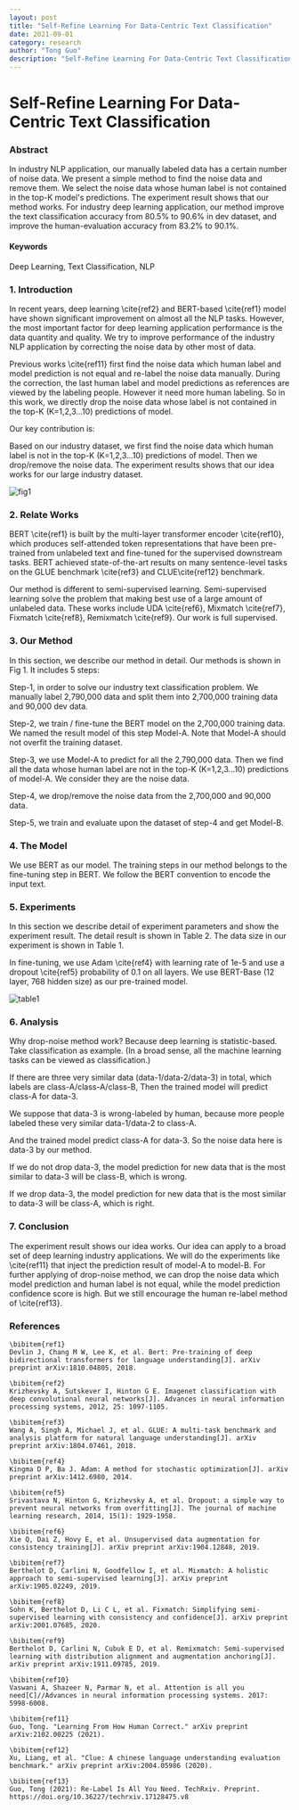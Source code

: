 ```yaml
---
layout: post
title: "Self-Refine Learning For Data-Centric Text Classification"
date: 2021-09-01
category: research
author: "Tong Guo"
description: "Self-Refine Learning For Data-Centric Text Classification"
---
```




# Self-Refine Learning For Data-Centric Text Classification

### Abstract

In industry NLP application, our manually labeled data has a certain number of noise data. We present a simple method to find the noise data and remove them. We select the noise data whose human label is not contained in the top-K model's predictions. The experiment result shows that our method works. For industry deep learning application, our method improve the text classification accuracy from 80.5% to 90.6% in dev dataset, and improve the human-evaluation accuracy from 83.2% to 90.1%.


#### Keywords
Deep Learning, Text Classification, NLP

### 1. Introduction


In recent years, deep learning \cite{ref2} and BERT-based \cite{ref1} model have shown significant improvement on almost all the NLP tasks. However, the most important factor for deep learning application performance is the data quantity and quality. We try to improve performance of the industry NLP application by correcting the noise data by other most of data. 

Previous works \cite{ref11} first find the noise data which human label and model prediction is not equal and re-label the noise data manually. During the correction, the last human label and model predictions as references are viewed by the labeling people. However it need more human labeling. So in this work, we directly drop the noise data whose label is not contained in the top-K (K=1,2,3...10) predictions of model. 

Our key contribution is:

Based on our industry dataset, we first find the noise data which human label is not in the top-K (K=1,2,3...10)  predictions of model. Then we drop/remove the noise data. The experiment results shows that our idea works for our large industry dataset.  

![fig1](/assets/png/self-refine/fig1.png)

 

### 2. Relate Works

BERT \cite{ref1} is built by the multi-layer transformer encoder \cite{ref10}, which produces self-attended token representations that have been pre-trained from unlabeled text and fine-tuned for the supervised downstream tasks. BERT achieved state-of-the-art results on many sentence-level tasks on the GLUE benchmark \cite{ref3} and CLUE\cite{ref12} benchmark. 


Our method is different to semi-supervised learning. Semi-supervised learning solve the problem that making best use of a large amount of unlabeled data. These works include UDA \cite{ref6}, Mixmatch \cite{ref7}, Fixmatch \cite{ref8}, Remixmatch \cite{ref9}. Our work is full supervised.

### 3. Our Method


In this section, we describe our method in detail. Our methods is shown in Fig 1. It includes 5 steps:

Step-1, in order to solve our industry text classification problem. We manually label 2,790,000 data and split them into 2,700,000 training data and 90,000 dev data. 

Step-2, we train / fine-tune the BERT model on the 2,700,000 training data. We named the result model of this step Model-A. Note that Model-A should not overfit the training dataset.

Step-3, we use Model-A to predict for all the 2,790,000 data. Then we find all the data whose human label are not in the top-K (K=1,2,3...10) predictions of model-A. We consider they are the noise data. 

Step-4, we drop/remove the noise data from the 2,700,000 and 90,000 data. 

Step-5, we train and evaluate upon the dataset of step-4 and get Model-B. 


### 4. The Model

We use BERT as our model. The training steps in our method belongs to the fine-tuning step in BERT. We follow the BERT convention to encode the input text. 



### 5. Experiments

In this section we describe detail of experiment parameters and show the experiment result. The detail result is shown in Table 2. The data size in our experiment is shown in Table 1.

In fine-tuning, we use Adam \cite{ref4} with learning rate of 1e-5 and use a dropout \cite{ref5} probability of 0.1 on all layers. We use BERT-Base (12 layer, 768 hidden size) as our pre-trained model. 

![table1](/assets/png/self-refine/table12.png)






### 6. Analysis

Why drop-noise method work? Because deep learning is statistic-based. Take classification as example. (In a broad sense, all the machine learning tasks can be viewed as classification.) 

If there are three very similar data (data-1/data-2/data-3) in total, which labels are class-A/class-A/class-B, Then the trained model will predict class-A for data-3. 

We suppose that data-3 is wrong-labeled by human, because more people labeled these very similar data-1/data-2 to class-A.

And the trained model predict class-A for data-3. So the noise data here is data-3 by our method. 

If we do not drop data-3, the model prediction for new data that is the most similar to data-3 will be class-B, which is wrong.

If we drop data-3, the model prediction for new data that is the most similar to data-3 will be class-A, which is right.  

### 7. Conclusion

The experiment result shows our idea works. Our idea can apply to a broad set of deep learning industry applications. We will do the experiments like \cite{ref11} that inject the prediction result of model-A to model-B. For further applying of drop-noise method, we can drop the noise data which model prediction and human label is not equal, while the model prediction confidence score is high. But we still encourage the human re-label method of \cite{ref13}.


### References
```
\bibitem{ref1}
Devlin J, Chang M W, Lee K, et al. Bert: Pre-training of deep bidirectional transformers for language understanding[J]. arXiv preprint arXiv:1810.04805, 2018.

\bibitem{ref2}
Krizhevsky A, Sutskever I, Hinton G E. Imagenet classification with deep convolutional neural networks[J]. Advances in neural information processing systems, 2012, 25: 1097-1105.

\bibitem{ref3}
Wang A, Singh A, Michael J, et al. GLUE: A multi-task benchmark and analysis platform for natural language understanding[J]. arXiv preprint arXiv:1804.07461, 2018.

\bibitem{ref4}
Kingma D P, Ba J. Adam: A method for stochastic optimization[J]. arXiv preprint arXiv:1412.6980, 2014.

\bibitem{ref5}
Srivastava N, Hinton G, Krizhevsky A, et al. Dropout: a simple way to prevent neural networks from overfitting[J]. The journal of machine learning research, 2014, 15(1): 1929-1958.

\bibitem{ref6}
Xie Q, Dai Z, Hovy E, et al. Unsupervised data augmentation for consistency training[J]. arXiv preprint arXiv:1904.12848, 2019.

\bibitem{ref7}
Berthelot D, Carlini N, Goodfellow I, et al. Mixmatch: A holistic approach to semi-supervised learning[J]. arXiv preprint arXiv:1905.02249, 2019.

\bibitem{ref8}
Sohn K, Berthelot D, Li C L, et al. Fixmatch: Simplifying semi-supervised learning with consistency and confidence[J]. arXiv preprint arXiv:2001.07685, 2020.

\bibitem{ref9}
Berthelot D, Carlini N, Cubuk E D, et al. Remixmatch: Semi-supervised learning with distribution alignment and augmentation anchoring[J]. arXiv preprint arXiv:1911.09785, 2019.

\bibitem{ref10}
Vaswani A, Shazeer N, Parmar N, et al. Attention is all you need[C]//Advances in neural information processing systems. 2017: 5998-6008.

\bibitem{ref11}
Guo, Tong. "Learning From How Human Correct." arXiv preprint arXiv:2102.00225 (2021).

\bibitem{ref12}
Xu, Liang, et al. "Clue: A chinese language understanding evaluation benchmark." arXiv preprint arXiv:2004.05986 (2020).

\bibitem{ref13}
Guo, Tong (2021): Re-Label Is All You Need. TechRxiv. Preprint. https://doi.org/10.36227/techrxiv.17128475.v8 
```

